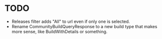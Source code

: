 # TODO

- Releases filter adds "All" to url even if only one is selected.
- Rename CommunityBuildQueryResponse to a new build type that makes more sense, like BuildWithDetails or something.
